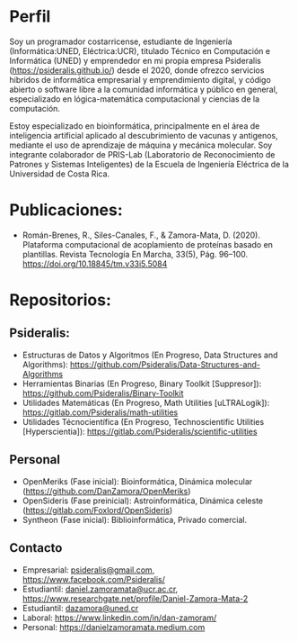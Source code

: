 # Perfil
Soy un programador costarricense, estudiante de Ingeniería (Informática:UNED, Eléctrica:UCR), titulado Técnico en Computación e Informática (UNED) y emprendedor en mi propia empresa Psideralis (https://psideralis.github.io/) desde el 2020, donde ofrezco servicios hibridos de informática empresarial y emprendimiento digital, y código abierto o software libre a la comunidad informática y público en general, especializado en lógica-matemática computacional y ciencias de la computación.

Estoy especializado en bioinformática, principalmente en el área de inteligencia artificial aplicado al descubrimiento de vacunas y antigenos, mediante el uso de aprendizaje de máquina y mecánica molecular. Soy integrante colaborador de PRIS-Lab (Laboratorio de Reconocimiento de Patrones y Sistemas Inteligentes) de la Escuela de Ingeniería Eléctrica de la Universidad de Costa Rica.

# Publicaciones:
- Román-Brenes, R., Siles-Canales, F., & Zamora-Mata, D. (2020). Plataforma computacional de acoplamiento de proteínas basado en plantillas. Revista Tecnología En Marcha, 33(5), Pág. 96–100. https://doi.org/10.18845/tm.v33i5.5084

# Repositorios:
## Psideralis:
- Estructuras de Datos y Algoritmos (En Progreso, Data Structures and Algorithms): https://github.com/Psideralis/Data-Structures-and-Algorithms
- Herramientas Binarias (En Progreso, Binary Toolkit [Suppresor]): https://github.com/Psideralis/Binary-Toolkit
- Utilidades Matemáticas (En Progreso, Math Utilities [uLTRALogik]): https://gitlab.com/Psideralis/math-utilities
- Utilidades Técnocientífica (En Progreso, Technoscientific Utilities [Hyperscientia]): https://gitlab.com/Psideralis/scientific-utilities
## Personal
- OpenMeriks (Fase inicial): Bioinformática, Dinámica molecular (https://github.com/DanZamora/OpenMeriks)
- OpenSideris (Fase preinicial): Astroinformática, Dinámica celeste (https://gitlab.com/Foxlord/OpenSideris)
- Syntheon (Fase inicial): Biblioinformática, Privado comercial.

## Contacto
- Empresarial: psideralis@gmail.com, https://www.facebook.com/Psideralis/
- Estudiantil: daniel.zamoramata@ucr.ac.cr, https://www.researchgate.net/profile/Daniel-Zamora-Mata-2
- Estudiantil: dazamora@uned.cr
- Laboral: https://www.linkedin.com/in/dan-zamoram/
- Personal: https://danielzamoramata.medium.com
